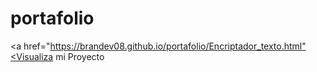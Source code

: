 # portafolio

<a href="https://brandev08.github.io/portafolio/Encriptador_texto.html"<Visualiza mi Proyecto</a>
